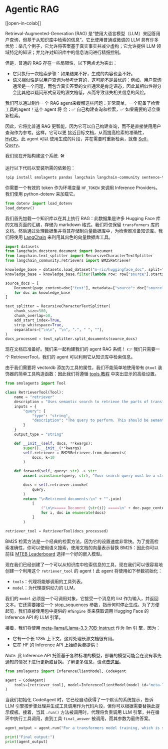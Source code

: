 # Agentic RAG

[[open-in-colab]]

Retrieval-Augmented-Generation (RAG) 是“使用大语言模型（LLM）来回答用户查询，但基于从知识库中检索的信息”。它比使用普通或微调的 LLM 具有许多优势：举几个例子，它允许将答案基于真实事实并减少虚构；它允许提供 LLM 领域特定的知识；并允许对知识库中的信息访问进行精细控制。

但是，普通的 RAG 存在一些局限性，以下两点尤为突出：

- 它只执行一次检索步骤：如果结果不好，生成的内容也会不好。
- 语义相似性是以用户查询为参考计算的，这可能不是最优的：例如，用户查询通常是一个问题，而包含真实答案的文档通常是肯定语态，因此其相似性得分会比其他以疑问形式呈现的源文档低，从而导致错失相关信息的风险。

我们可以通过制作一个 RAG  agent来缓解这些问题：非常简单，一个配备了检索工具的agent！这个 agent 将
会：✅ 自己构建查询和检索，✅ 如果需要的话会重新检索。

因此，它将比普通 RAG 更智能，因为它可以自己构建查询，而不是直接使用用户查询作为参考。这样，它可以更
接近目标文档，从而提高检索的准确性， [HyDE](https://huggingface.co/papers/2212.10496)。此 agent 可以
使用生成的片段，并在需要时重新检索，就像 [Self-Query](https://docs.llamaindex.ai/en/stable/examples/evaluation/RetryQuery/)。

我们现在开始构建这个系统. 🛠️

运行以下代码以安装所需的依赖包：
```bash
!pip install smolagents pandas langchain langchain-community sentence-transformers rank_bm25 --upgrade -q
```

你需要一个有效的 token 作为环境变量 `HF_TOKEN` 来调用 Inference Providers。我们使用 python-dotenv 来加载它。
```py
from dotenv import load_dotenv
load_dotenv()
```

我们首先加载一个知识库以在其上执行 RAG：此数据集是许多 Hugging Face 库的文档页面的汇编，存储为 markdown 格式。我们将仅保留 `transformers` 库的文档。然后通过处理数据集并将其存储到向量数据库中，为检索器准备知识库。我们将使用 [LangChain](https://python.langchain.com/docs/introduction/) 来利用其出色的向量数据库工具。
```py
import datasets
from langchain.docstore.document import Document
from langchain.text_splitter import RecursiveCharacterTextSplitter
from langchain_community.retrievers import BM25Retriever

knowledge_base = datasets.load_dataset("m-ric/huggingface_doc", split="train")
knowledge_base = knowledge_base.filter(lambda row: row["source"].startswith("huggingface/transformers"))

source_docs = [
    Document(page_content=doc["text"], metadata={"source": doc["source"].split("/")[1]})
    for doc in knowledge_base
]

text_splitter = RecursiveCharacterTextSplitter(
    chunk_size=500,
    chunk_overlap=50,
    add_start_index=True,
    strip_whitespace=True,
    separators=["\n\n", "\n", ".", " ", ""],
)
docs_processed = text_splitter.split_documents(source_docs)
```

现在文档已准备好。我们来一起构建我们的 agent RAG 系统！
👉 我们只需要一个 RetrieverTool，我们的 agent 可以利用它从知识库中检索信息。

由于我们需要将 vectordb 添加为工具的属性，我们不能简单地使用带有 `@tool` 装饰器的简单工具构造函数：因此我们将遵循 [tools 教程](../tutorials/tools) 中突出显示的高级设置。

```py
from smolagents import Tool

class RetrieverTool(Tool):
    name = "retriever"
    description = "Uses semantic search to retrieve the parts of transformers documentation that could be most relevant to answer your query."
    inputs = {
        "query": {
            "type": "string",
            "description": "The query to perform. This should be semantically close to your target documents. Use the affirmative form rather than a question.",
        }
    }
    output_type = "string"

    def __init__(self, docs, **kwargs):
        super().__init__(**kwargs)
        self.retriever = BM25Retriever.from_documents(
            docs, k=10
        )

    def forward(self, query: str) -> str:
        assert isinstance(query, str), "Your search query must be a string"

        docs = self.retriever.invoke(
            query,
        )
        return "\nRetrieved documents:\n" + "".join(
            [
                f"\n\n===== Document {str(i)} =====\n" + doc.page_content
                for i, doc in enumerate(docs)
            ]
        )

retriever_tool = RetrieverTool(docs_processed)
```
BM25 检索方法是一个经典的检索方法，因为它的设置速度非常快。为了提高检索准确性，你可以使用语义搜索，使用文档的向量表示替换 BM25：因此你可以前往 [MTEB Leaderboard](https://huggingface.co/spaces/mteb/leaderboard) 选择一个好的嵌入模型。

现在我们已经创建了一个可以从知识库中检索信息的工具，现在我们可以很容易地创建一个利用这个
`retriever_tool` 的 agent！此 agent 将使用如下参数初始化：
- `tools`：代理将能够调用的工具列表。
- `model`：为代理提供动力的 LLM。

我们的 `model` 必须是一个可调用对象，它接受一个消息的 list 作为输入，并返回文本。它还需要接受一个 stop_sequences 参数，指示何时停止生成。为了方便起见，我们直接使用包中提供的 `HfEngine` 类来获取调用 Hugging Face 的 Inference API 的 LLM 引擎。

接着，我们将使用 [meta-llama/Llama-3.3-70B-Instruct](meta-llama/Llama-3.3-70B-Instruct) 作为 llm 引
擎，因为：
- 它有一个长 128k 上下文，这对处理长源文档很有用。
- 它在 HF 的 Inference API 上始终免费提供！

_Note:_ 此 Inference API 托管基于各种标准的模型，部署的模型可能会在没有事先通知的情况下进行更新或替换。了解更多信息，请点击[这里](https://huggingface.co/docs/api-inference/supported-models)。

```py
from smolagents import InferenceClientModel, CodeAgent

agent = CodeAgent(
    tools=[retriever_tool], model=InferenceClientModel(model_id="meta-llama/Llama-3.3-70B-Instruct"), max_steps=4, verbose=True
)
```

当我们初始化 CodeAgent 时，它已经自动获得了一个默认的系统提示，告诉 LLM 引擎按步骤处理并生成工具调用作为代码片段，但你可以根据需要替换此提示模板。接着，当其 `.run()` 方法被调用时，代理将负责调用 LLM 引擎，并在循环中执行工具调用，直到工具 `final_answer` 被调用，而其参数为最终答案。

```py
agent_output = agent.run("For a transformers model training, which is slower, the forward or the backward pass?")

print("Final output:")
print(agent_output)
```
